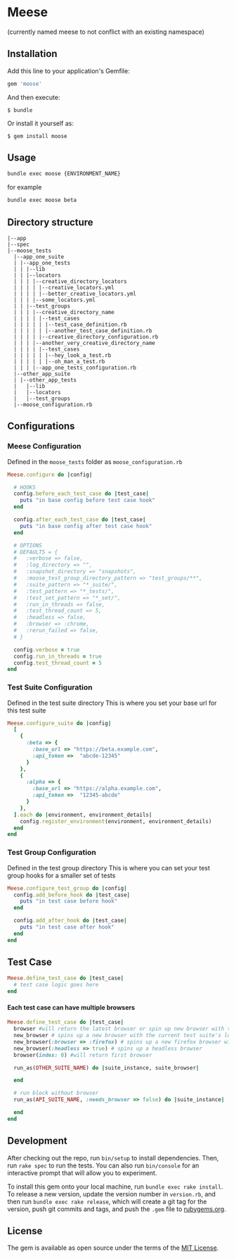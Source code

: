 # Meese
(currently named meese to not conflict with an existing namespace)

## Installation

Add this line to your application's Gemfile:

```ruby
gem 'moose'
```

And then execute:

    $ bundle

Or install it yourself as:

    $ gem install moose

## Usage

```bash
bundle exec moose {ENVIRONMENT_NAME}
```

for example
```bash
bundle exec moose beta
```

## Directory structure
```
|--app
|--spec
|--moose_tests
  |--app_one_suite
  | |--app_one_tests
  | | |--lib
  | | |--locators
  | | | |--creative_directory_locators
  | | | | |--creative_locators.yml
  | | | | |--better_creative_locators.yml
  | | | |--some_locators.yml
  | | |--test_groups
  | | | |--creative_directory_name
  | | | | |--test_cases
  | | | | | |--test_case_definition.rb
  | | | | | |--another_test_case_definition.rb
  | | | | |--creative_directory_configuration.rb
  | | | |--another_very_creative_directory_name
  | | | | |--test_cases
  | | | | | |--hey_look_a_test.rb
  | | | | | |--oh_man_a_test.rb
  | | | |--app_one_tests_configuration.rb
  |--other_app_suite
  | |--other_app_tests
  |   |--lib
  |   |--locators
  |   |--test_groups
  |--moose_configuration.rb
```

## Configurations

### Meese Configuration
Defined in the `moose_tests` folder as `moose_configuration.rb`

```ruby
Meese.configure do |config|

  # HOOKS
  config.before_each_test_case do |test_case|
    puts "in base config before test case hook"
  end

  config.after_each_test_case do |test_case|
    puts "in base config after test case hook"
  end

  # OPTIONS
  # DEFAULTS = {
  #   :verbose => false,
  #   :log_directory => "",
  #   :snapshot_directory => "snapshots",
  #   :moose_test_group_directory_pattern => "test_groups/**",
  #   :suite_pattern => "*_suite/",
  #   :test_pattern => "*_tests/",
  #   :test_set_pattern => "*_set/",
  #   :run_in_threads => false,
  #   :test_thread_count => 5,
  #   :headless => false,
  #   :browser => :chrome,
  #   :rerun_failed => false,
  # }

  config.verbose = true
  config.run_in_threads = true
  config.test_thread_count = 5
end

```


### Test Suite Configuration
Defined in the test suite directory
This is where you set your base url for this test suite

```ruby
Meese.configure_suite do |config|
  [
    {
      :beta => {
        :base_url => "https://beta.example.com",
        :api_token =>  "abcde-12345"
      }
    },
    {
      :alpha => {
        :base_url => "https://alpha.example.com",
        :api_token =>  "12345-abcde"
      }
    },
  ].each do |environment, environment_details|
    config.register_environment(environment, environment_details)
  end
end

```
### Test Group Configuration
Defined in the test group directory
This is where you can set your test group hooks for a smaller set of tests

```ruby
Meese.configure_test_group do |config|
  config.add_before_hook do |test_case|
    puts "in test case before hook"
  end

  config.add_after_hook do |test_case|
    puts "in test case after hook"
  end
end

```


## Test Case

```ruby
Meese.define_test_case do |test_case|
  # test case logic goes here
end
```

#### Each test case can have multiple browsers
```ruby
Meese.define_test_case do |test_case|
  browser #will return the latest browser or spin up new browser with the current test suite's locators
  new_browser # spins up a new browser with the current test suite's locators
  new_browser(:browser => :firefox) # spins up a new firefox browser with the current test suite's locators
  new_browser(:headless => true) # spins up a headless browser
  browser(index: 0) #will return first browser

  run_as(OTHER_SUITE_NAME) do |suite_instance, suite_browser|

  end

  # run block without browser
  run_as(API_SUITE_NAME, :needs_browser => false) do |suite_instance|

  end
end
```


## Development

After checking out the repo, run `bin/setup` to install dependencies. Then, run `rake spec` to run the tests. You can also run `bin/console` for an interactive prompt that will allow you to experiment.

To install this gem onto your local machine, run `bundle exec rake install`. To release a new version, update the version number in `version.rb`, and then run `bundle exec rake release`, which will create a git tag for the version, push git commits and tags, and push the `.gem` file to [rubygems.org](https://rubygems.org).


## License

The gem is available as open source under the terms of the [MIT License](http://opensource.org/licenses/MIT).

